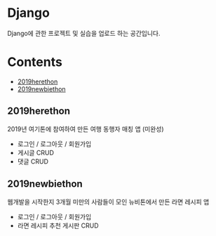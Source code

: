 

# Django

Django에 관한 프로젝트 및 실습을 업로드 하는 공간입니다.

# Contents

- [2019herethon](#2019herethon)
- [2019newbiethon](#2019newbiethon)



## 2019herethon

2019년 여기톤에 참여하여 만든 여행 동행자 매칭 앱 (미완성)

- 로그인 / 로그아웃 / 회원가입
- 게시글 CRUD
- 댓글 CRUD



## 2019newbiethon

웹개발을 시작한지 3개월 미만의 사람들이 모인 뉴비톤에서 만든 라면 레시피 앱

- 로그인 / 로그아웃 / 회원가입
- 라면 레시피 추천 게시판 CRUD